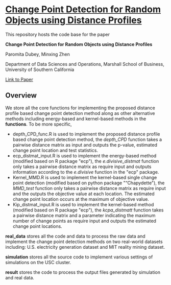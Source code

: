 # [Change Point Detection for Random Objects using Distance Profiles](https://arxiv.org/abs/2311.16025)

This repository hosts the code base for the paper

**Change Point Detection for Random Objects using Distance Profiles**

Paromita Dubey, Minxing Zhen

Department of Data Sciences and Operations, Marshall School of Business, University of Southern California

[Link to Paper](https://arxiv.org/abs/2311.16025)

## Overview

We store all the core functions for implementing the proposed distance profile based change point detection method along as other alternative methods including energy-based and kernel-based methods in the **functions**. To be more specific,

* depth_CPD_func.R is used to implement the proposed distance profile based change point detection method, the *depth_CPD* function takes a pairwise distance matrix as input and outputs the p-value, estimated change point location and test statistics.
* ecp_distmat_input.R is used to implement the energy-based method (modified based on R package "ecp"), the *e.divisive_distmat* function only takes a pairwise distance matrix as require input and outputs information according to the *e.divisive* function in the "ecp" package.
* Kernel_MMD.R is  used to implement the kernel-based single change point detection (modified based on python package "“Chapydette"), the *MMD_test* function only takes a pairwise distance matrix as require input and the outputs the objective value at each location. The estimated change point location occurs at the maximum of objective value.
* Kip_distmat_input.R is used to implement the kernel-based method (modified based on R package "ecp"), the *kcpa_distmatt* function takes a pairwise distance matrix and a parameter indicating the maximum number of change points as require input and outputs the estimated change point locations.

**real_data** stores all the code and data to process the raw data and implement the change point detection methods on two real-world datasets including:  U.S. electricity generation dataset and MIT reality mining dataset.

**simulation** stores all the source code to implement various settings of simulations on the USC cluster.

**result** stores the code to process the output files generated by simulation and real data.
